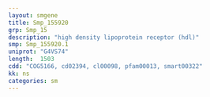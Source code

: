 ```yaml
---
layout: smgene
title: Smp_155920
grp: Smp_15
description: "high density lipoprotein receptor (hdl)"
smp: Smp_155920.1
uniprot: "G4VS74"
length:  1503
cdd: "COG5166, cd02394, cl00098, pfam00013, smart00322"
kk: ns
categories: sm
---
```


